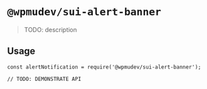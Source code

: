 # `@wpmudev/sui-alert-banner`

> TODO: description

## Usage

```
const alertNotification = require('@wpmudev/sui-alert-banner');

// TODO: DEMONSTRATE API
```
